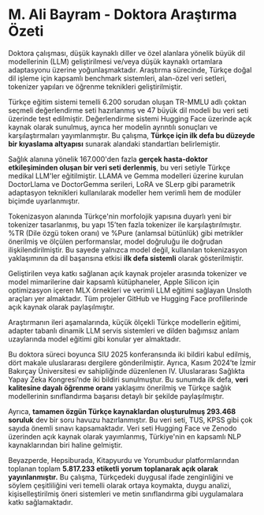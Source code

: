 # M. Ali Bayram - Doktora Araştırma Özeti

Doktora çalışması, düşük kaynaklı diller ve özel alanlara yönelik büyük dil modellerinin (LLM) geliştirilmesi ve/veya düşük kaynaklı ortamlara adaptasyonu üzerine yoğunlaşmaktadır. Araştırma sürecinde, Türkçe doğal dil işleme için kapsamlı benchmark sistemleri, alan-özel veri setleri, tokenizer yapıları ve öğrenme teknikleri geliştirilmiştir.

Türkçe eğitim sistemi temelli 6.200 sorudan oluşan TR-MMLU adlı çoktan seçmeli değerlendirme seti hazırlanmış ve 47 büyük dil modeli bu veri seti üzerinde test edilmiştir. Değerlendirme sistemi Hugging Face üzerinde açık kaynak olarak sunulmuş, ayrıca her modelin ayrıntılı sonuçları ve karşılaştırmaları yayımlanmıştır. Bu çalışma, **Türkçe için ilk defa bu düzeyde bir kıyaslama altyapısı** sunarak alandaki standartları belirlemiştir.

Sağlık alanına yönelik 167.000'den fazla **gerçek hasta-doktor etkileşiminden oluşan bir veri seti derlenmiş**, bu veri setiyle Türkçe medikal LLM'ler eğitilmiştir. LLAMA ve Gemma modelleri üzerine kurulan DoctorLlama ve DoctorGemma serileri, LoRA ve SLerp gibi parametrik adaptasyon teknikleri kullanılarak modeller hem verimli hem de modüler biçimde uyarlanmıştır.

Tokenizasyon alanında Türkçe'nin morfolojik yapısına duyarlı yeni bir tokenizer tasarlanmış, bu yapı 15’ten fazla tokenizer ile karşılaştırılmıştır. %TR (Dile özgü token oranı) ve %Pure (anlamsal bütünlük) gibi metrikler önerilmiş ve ölçülen performanslar, model doğruluğu ile doğrudan ilişkilendirilmiştir. Bu sayede yalnızca model değil, kullanılan tokenizasyon yaklaşımının da dil başarısına etkisi **ilk defa sistemli** olarak gösterilmiştir.

Geliştirilen veya katkı sağlanan açık kaynak projeler arasında tokenizer ve model mimarilerine dair kapsamlı kütüphaneler, Apple Silicon için optimizasyon içeren MLX örnekleri ve verimli LLM eğitimi sağlayan Unsloth araçları yer almaktadır. Tüm projeler GitHub ve Hugging Face profillerinde açık kaynak olarak paylaşılmıştır.

Araştırmanın ileri aşamalarında, küçük ölçekli Türkçe modellerin eğitimi, adapter tabanlı dinamik LLM servis sistemleri ve dilden bağımsız anlam uzaylarında model eğitimi gibi konular yer almaktadır.

Bu doktora süreci boyunca SIU 2025 konferansında iki bildiri kabul edilmiş, dört makale uluslararası dergilere gönderilmiştir. Ayrıca, Kasım 2024’te İzmir Bakırçay Üniversitesi ev sahipliğinde düzenlenen IV. Uluslararası Sağlıkta Yapay Zeka Kongresi’nde iki bildiri sunulmuştur. Bu sunumda ilk defa, **veri kalitesine dayalı öğrenme oranı** yaklaşımı önerilmiş ve Türkçe sağlık modellerinin sınıflandırma başarısı detaylı bir şekilde paylaşılmıştır.

Ayrıca, **tamamen özgün Türkçe kaynaklardan oluşturulmuş 293.468 soruluk** dev bir soru havuzu hazırlanmıştır. Bu veri seti, TUS, KPSS gibi çok sayıda önemli sınavı kapsamaktadır. Veri seti Hugging Face ve Zenodo üzerinden açık kaynak olarak yayımlanmış, Türkiye'nin en kapsamlı NLP kaynaklarından biri haline gelmiştir.

Beyazperde, Hepsiburada, Kitapyurdu ve Yorumbudur platformlarından toplanan toplam **5.817.233 etiketli yorum toplanarak açık olarak yayınlanmıştır.** Bu çalışma, Türkçedeki duygusal ifade zenginliğini ve söylem çeşitliliğini veri temelli olarak ortaya koymakta, duygu analizi, kişiselleştirilmiş öneri sistemleri ve metin sınıflandırma gibi uygulamalara katkı sağlamaktadır.
